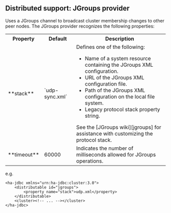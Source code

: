 ##	Distributed support: JGroups provider

Uses a JGroups channel to broadcast cluster membership changes to other peer nodes.
The JGroups provider recognizes the following properties:
<table>
	<tr>
		<th>Property</th>
		<th>Default</th>
		<th>Description</th>
	</tr>
	<tr>
		<td>**stack**</td>
		<td>`udp-sync.xml`</td>
		<td>
			Defines one of the following:
			<ul>
				<li>Name of a system resource containing the JGroups XML configuration.</li>
				<li>URL of the JGroups XML configuration file.</li>
				<li>Path of the JGroups XML configuration on the local file system.</li>
				<li>Legacy protocol stack property string.</li>
			</ul>
			See the [JGroups wiki][jgroups] for assistance with customizing the protocol stack.
		</td>
	</tr>
	<tr>
		<td>**timeout**</td>
		<td>60000</td>
		<td>Indicates the number of milliseconds allowed for JGroups operations.</td>
	</tr>
</table>

e.g.

	<ha-jdbc xmlns="urn:ha-jdbc:cluster:3.0">
		<distributable id="jgroups">
			<property name="stack">udp.xml</property>
		</distributable>
		<cluster><!-- ... --></cluster>
	</ha-jdbc>

[jgroups]: http://community.jboss.org/wiki/JGroups "JGroups"
	